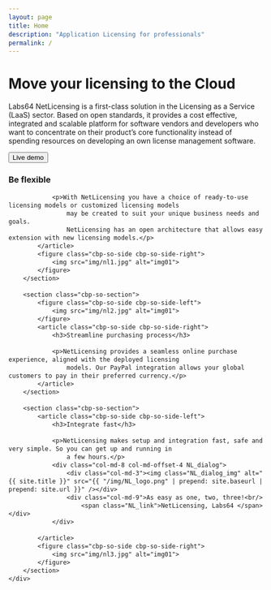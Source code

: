 ```yaml
---
layout: page
title: Home
description: "Application Licensing for professionals"
permalink: /
---
```

<div class="row NL_banner">
    <div class="col-md-8 col-md-offset-2 NL_about">
        <h1>Move your licensing to the Cloud</h1>
        <p>Labs64 NetLicensing is a first-class solution in the Licensing as a Service (LaaS) sector.
            Based on open standards, it provides a cost effective, integrated and scalable platform for software vendors
            and developers who want to concentrate on their product’s core functionality instead of spending resources
            on developing an own license management software.</p>
        <button type="submit" class="btn NL_banner_btn">Live demo</button>
    </div>
</div>

<div class="row">
    <div id="cbp-so-scroller" class="cbp-so-scroller">
        <section class="cbp-so-section">
            <article class="cbp-so-side cbp-so-side-left">
                <h3>Be flexible</h3>

                <p>With NetLicensing you have a choice of ready-to-use licensing models or customized licensing models
                    may be created to suit your unique business needs and goals.
                    NetLicensing has an open architecture that allows easy extension with new licensing models.</p>
            </article>
            <figure class="cbp-so-side cbp-so-side-right">
                <img src="img/nl1.jpg" alt="img01">
            </figure>
        </section>

        <section class="cbp-so-section">
            <figure class="cbp-so-side cbp-so-side-left">
                <img src="img/nl2.jpg" alt="img01">
            </figure>
            <article class="cbp-so-side cbp-so-side-right">
                <h3>Streamline purchasing process</h3>

                <p>NetLicensing provides a seamless online purchase experience, aligned with the deployed licensing
                    models. Our PayPal integration allows your global customers to pay in their preferred currency.</p>
            </article>
        </section>

        <section class="cbp-so-section">
            <article class="cbp-so-side cbp-so-side-left">
                <h3>Integrate fast</h3>

                <p>NetLicensing makes setup and integration fast, safe and very simple. So you can get up and running in
                    a few hours.</p>
                <div class="col-md-8 col-md-offset-4 NL_dialog">
                    <div class="col-md-3"><img class="NL_dialog_img" alt="{{ site.title }}" src="{{ "/img/NL_logo.png" | prepend: site.baseurl | prepend: site.url }}" /></div>
                    <div class="col-md-9">As easy as one, two, three!<br/>
                        <span class="NL_link">NetLicensing, Labs64 </span></div>
                </div>
                
            </article>
            <figure class="cbp-so-side cbp-so-side-right">
                <img src="img/nl3.jpg" alt="img01">
            </figure>
        </section>
    </div>
</div>
